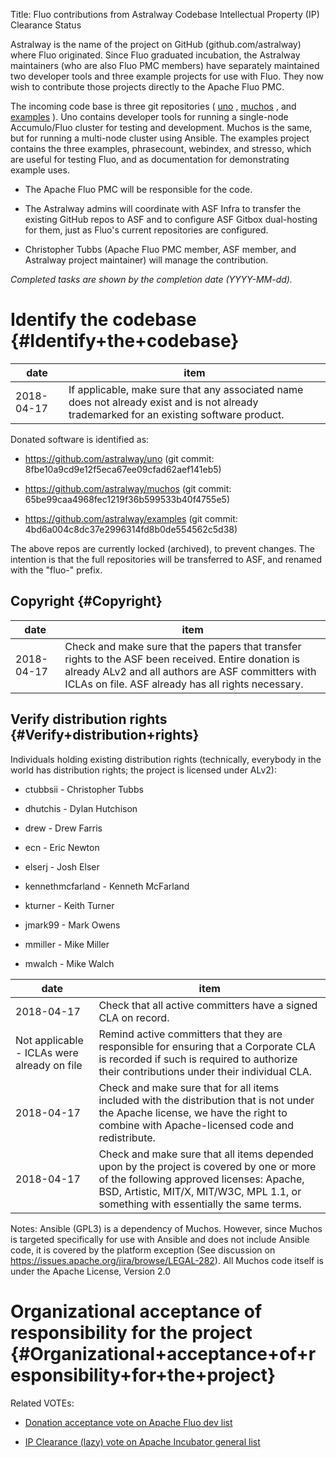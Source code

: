 Title: Fluo contributions from Astralway Codebase Intellectual Property (IP) Clearance Status


Astralway is the name of the project on GitHub (github.com/astralway) where Fluo originated. Since Fluo graduated incubation, the Astralway maintainers (who are also Fluo PMC members) have separately maintained two developer tools and three example projects for use with Fluo. They now wish to contribute those projects directly to the Apache Fluo PMC.


The incoming code base is three git repositories ( [uno](https://github.com/astralway/uno) , [muchos](https://github.com/astralway/muchos) , and [examples](https://github.com/examples) ). Uno contains developer tools for running a single-node Accumulo/Fluo cluster for testing and development. Muchos is the same, but for running a multi-node cluster using Ansible. The examples project contains the three examples, phrasecount, webindex, and stresso, which are useful for testing Fluo, and as documentation for demonstrating example uses.



- The Apache Fluo PMC will be responsible for the code.


- The Astralway admins will coordinate with ASF Infra to transfer the existing GitHub repos to ASF and to configure ASF Gitbox dual-hosting for them, just as Fluo's current repositories are configured.


- Christopher Tubbs (Apache Fluo PMC member, ASF member, and Astralway project maintainer) will manage the contribution.

 _Completed tasks are shown by the completion date (YYYY-MM-dd)._ 


# Identify the codebase {#Identify+the+codebase}

| date | item |
|------|------|
| 2018-04-17 | If applicable, make sure that any associated name does not already exist and is not already trademarked for an existing software product. |

Donated software is identified as:



- https://github.com/astralway/uno (git commit: 8fbe10a9cd9e12f5eca67ee09cfad62aef141eb5)

- https://github.com/astralway/muchos (git commit: 65be99caa4968fec1219f36b599533b40f4755e5)

- https://github.com/astralway/examples (git commit: 4bd6a004c8dc37e2996314fd8b0de554562c5d38)

The above repos are currently locked (archived), to prevent changes. The intention is that the full repositories will be transferred to ASF, and renamed with the "fluo-" prefix.


## Copyright {#Copyright}

| date | item |
|------|------|
| 2018-04-17 | Check and make sure that the papers that transfer rights to the ASF been received. Entire donation is already ALv2 and all authors are ASF committers with ICLAs on file. ASF already has all rights necessary. |

## Verify distribution rights {#Verify+distribution+rights}

Individuals holding existing distribution rights (technically, everybody in the world has distribution rights; the project is licensed under ALv2):



- ctubbsii - Christopher Tubbs

- dhutchis - Dylan Hutchison

- drew - Drew Farris

- ecn - Eric Newton

- elserj - Josh Elser

- kennethmcfarland - Kenneth McFarland

- kturner - Keith Turner

- jmark99 - Mark Owens

- mmiller - Mike Miller

- mwalch - Mike Walch

| date | item |
|------|------|
| 2018-04-17 | Check that all active committers have a signed CLA on record. |
| Not applicable - ICLAs were already on file | Remind active committers that they are responsible for ensuring that a Corporate CLA is recorded if such is required to authorize their contributions under their individual CLA. |
| 2018-04-17 | Check and make sure that for all items included with the distribution that is not under the Apache license, we have the right to combine with Apache-licensed code and redistribute. |
| 2018-04-17 | Check and make sure that all items depended upon by the project is covered by one or more of the following approved licenses: Apache, BSD, Artistic, MIT/X, MIT/W3C, MPL 1.1, or something with essentially the same terms. |

Notes: Ansible (GPL3) is a dependency of Muchos. However, since Muchos is targeted specifically for use with Ansible and does not include Ansible code, it is covered by the platform exception (See discussion on https://issues.apache.org/jira/browse/LEGAL-282). All Muchos code itself is under the Apache License, Version 2.0


# Organizational acceptance of responsibility for the project {#Organizational+acceptance+of+responsibility+for+the+project}

Related VOTEs:



-  [Donation acceptance vote on Apache Fluo dev list](https://lists.apache.org/thread.html/921012ad4be72642e81e1f06aee1bdb6c973e85f76f91bc12c180a84@%3Cdev.fluo.apache.org%3E) 

-  [IP Clearance (lazy) vote on Apache Incubator general list](https://lists.apache.org/thread.html/a9a7ddcca6289edc3f756a085f37409f56da3029048e85d06d04427a@%3Cgeneral.incubator.apache.org%3E) 
